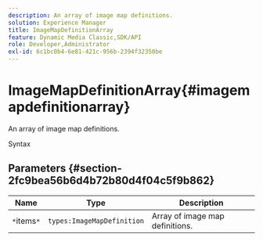 ```yaml
---
description: An array of image map definitions.
solution: Experience Manager
title: ImageMapDefinitionArray
feature: Dynamic Media Classic,SDK/API
role: Developer,Administrator
exl-id: 6c1bc0b4-6e81-421c-956b-2394f32350be
---
```

# ImageMapDefinitionArray{#imagemapdefinitionarray}

An array of image map definitions.

 Syntax 

## Parameters {#section-2fc9bea56b6d4b72b80d4f04c5f9b862}

|  Name  | Type  | Description  |
|---|---|---|
|  `*`items`*`  | `types:ImageMapDefinition`  | Array of image map definitions.  |
